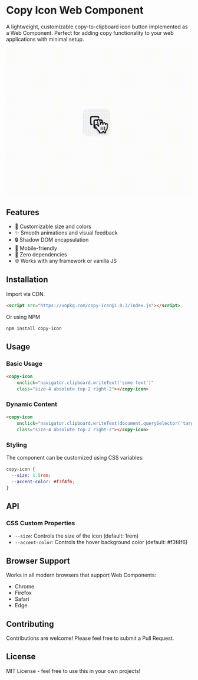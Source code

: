 # Copy Icon Web Component

A lightweight, customizable copy-to-clipboard icon button implemented as a Web Component. Perfect for adding copy functionality to your web applications with minimal setup.

![Copy Icon Demo](example.gif)

## Features

- 🎨 Customizable size and colors
- ✨ Smooth animations and visual feedback
- 🔒 Shadow DOM encapsulation
- 📱 Mobile-friendly
- 🎯 Zero dependencies
- 🌐 Works with any framework or vanilla JS

## Installation

Import via CDN.

```html
<script src="https://unpkg.com/copy-icon@1.0.3/index.js"></script>
```

Or using NPM

```bash
npm install copy-icon
```

## Usage

### Basic Usage

```html
<copy-icon 
    onclick="navigator.clipboard.writeText('some text')"
    class="size-4 absolute top-2 right-2"></copy-icon>
```

### Dynamic Content

```html
<copy-icon 
    onclick="navigator.clipboard.writeText(document.querySelector('target').innerText)" 
    class="size-4 absolute top-2 right-2"></copy-icon>
```

### Styling

The component can be customized using CSS variables:

```css
copy-icon {
  --size: 1.5rem;
  --accent-color: #f3f4f6;
}
```

## API

### CSS Custom Properties

- `--size`: Controls the size of the icon (default: 1rem)
- `--accent-color`: Controls the hover background color (default: #f3f4f6)

## Browser Support

Works in all modern browsers that support Web Components:
- Chrome
- Firefox
- Safari
- Edge

## Contributing

Contributions are welcome! Please feel free to submit a Pull Request.

## License

MIT License - feel free to use this in your own projects!

